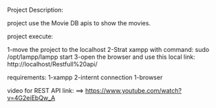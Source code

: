 ﻿Project Description:

project use the Movie DB apis to show the movies.

project execute:

1-move the project to the localhost
2-Strat xampp with command: sudo /opt/lampp/lampp start
3-open the browser and use this local link: http://localhost/Restfull%20api/

requirements:
1-xampp
2-internt connection
1-browser


video for REST API link:
==> https://www.youtube.com/watch?v=4G2eiEbQw_A